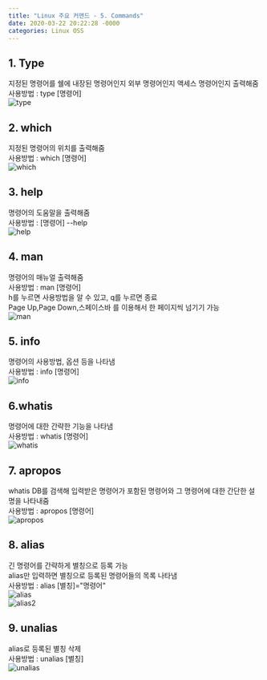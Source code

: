 ```yaml
---
title: "Linux 주요 커맨드 - 5. Commands"
date: 2020-03-22 20:22:28 -0000
categories: Linux OSS
---
```


## 1. Type       
지정된 명령어를 쉘에 내장된 명령어인지 외부 명령어인지 액세스 명령어인지 출력해줌      
사용방법 : type [명령어]     
![type](https://user-images.githubusercontent.com/62292136/77248211-05a99b00-6c7b-11ea-954a-635eee9e3edb.PNG)     
     
    
     
## 2. which
지정된 명령어의 위치를 출력해줌     
사용방법 : which [명령어]     
![which](https://user-images.githubusercontent.com/62292136/77248233-32f64900-6c7b-11ea-8fc7-fe7476b60656.PNG)     
     
     
     
## 3. help
명령어의 도움말을 출력해줌     
사용방법 : [명령어] --help     
![help](https://user-images.githubusercontent.com/62292136/77248253-5b7e4300-6c7b-11ea-9fd8-56d82ccf3ad5.PNG)     
     
     
     
## 4. man
명령어의 매뉴얼 출력해줌     
사용방법 : man [명령어]         
h를 누르면 사용방법을 알 수 있고, q를 누르면 종료        
Page Up,Page Down,스페이스바 를 이용해서 한 페이지씩 넘기기 가능     
![man](https://user-images.githubusercontent.com/62292136/77248298-ac8e3700-6c7b-11ea-81a0-84405f55ffc0.PNG)     
     
     
     
## 5. info     
명령어의 사용방법, 옵션 등을 나타냄     
사용방법 : info [명령어]     
![info](https://user-images.githubusercontent.com/62292136/77248311-cd568c80-6c7b-11ea-9202-04d527e9dcf3.PNG)     
     
     
     
## 6.whatis     
명령어에 대한 간략한 기능을 나타냄     
사용방법 : whatis [명령어]     
![whatis](https://user-images.githubusercontent.com/62292136/77248327-f0813c00-6c7b-11ea-81f1-952a42b5692e.PNG)     
     
     
     
## 7. apropos     
whatis DB를 검색해 입력받은 명령어가 포함된 명령어와 그 명령어에 대한 간단한 설명을 나타내줌     
사용방법 : apropos [명령어]     
![apropos](https://user-images.githubusercontent.com/62292136/77248365-3211e700-6c7c-11ea-828f-7c9122fd9a90.PNG)     
     
     
     
## 8. alias     
긴 명령어를 간략하게 별칭으로 등록 가능     
alias만 입력하면 별칭으로 등록된 명령어들의 목록 나타냄     
사용방법 : alias [별칭]="명령어"     
![alias](https://user-images.githubusercontent.com/62292136/77248387-65547600-6c7c-11ea-9ce9-38201c220002.PNG)     
![alias2](https://user-images.githubusercontent.com/62292136/77248389-684f6680-6c7c-11ea-8eff-f4478dc6acea.PNG)     
     
     
     
## 9. unalias     
alias로 등록된 별칭 삭제          
사용방법 : unalias [별칭]          
![unalias](https://user-images.githubusercontent.com/62292136/77249658-0e539e80-6c86-11ea-8506-aefd1c30f18f.PNG)     




